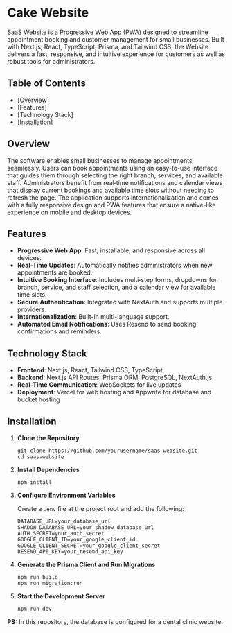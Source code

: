 # Cake Website

SaaS Website is a Progressive Web App (PWA) designed to streamline appointment booking and customer management for small businesses. Built with Next.js, React, TypeScript, Prisma, and Tailwind CSS, the Website delivers a fast, responsive, and intuitive experience for customers as well as robust tools for administrators.

## Table of Contents

- [Overview]
- [Features]
- [Technology Stack]
- [Installation]


## Overview

The software enables small businesses to manage appointments seamlessly. Users can book appointments using an easy-to-use interface that guides them through selecting the right branch, services, and available staff. Administrators benefit from real‑time notifications and calendar views that display current bookings and available time slots without needing to refresh the page. The application supports internationalization and comes with a fully responsive design and PWA features that ensure a native-like experience on mobile and desktop devices.

## Features

- **Progressive Web App**: Fast, installable, and responsive across all devices.
- **Real-Time Updates**: Automatically notifies administrators when new appointments are booked.
- **Intuitive Booking Interface**: Includes multi‑step forms, dropdowns for branch, service, and staff selection, and a calendar view for available time slots.
- **Secure Authentication**: Integrated with NextAuth and supports multiple providers.
- **Internationalization**: Built-in multi-language support.
- **Automated Email Notifications**: Uses Resend to send booking confirmations and reminders.

## Technology Stack

- **Frontend**: Next.js, React, Tailwind CSS, TypeScript
- **Backend**: Next.js API Routes, Prisma ORM, PostgreSQL, NextAuth.js
- **Real-Time Communication**: WebSockets for live updates
- **Deployment**: Vercel for web hosting and Appwrite for database and bucket hosting

## Installation

1. **Clone the Repository**
    ```
    git clone https://github.com/yourusername/saas-website.git
    cd saas-website
    ```

2. **Install Dependencies**
    ```
    npm install
    ```

3. **Configure Environment Variables**

    Create a `.env` file at the project root and add the following:
    ```
    DATABASE_URL=your_database_url
    SHADOW_DATABASE_URL=your_shadow_database_url
    AUTH_SECRET=your_auth_secret
    GOOGLE_CLIENT_ID=your_google_client_id
    GOOGLE_CLIENT_SECRET=your_google_client_secret
    RESEND_API_KEY=your_resend_api_key
    ```
    
4. **Generate the Prisma Client and Run Migrations**
    ```
    npm run build
    npm run migration:run
    ```

5. **Start the Development Server**
    ```
    npm run dev
    ```

**PS:** In this repository, the database is configured for a dental clinic website.



